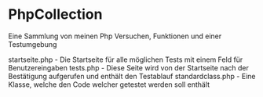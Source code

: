 # PhpCollection
Eine Sammlung von meinen Php Versuchen, Funktionen und einer Testumgebung

startseite.php - Die Startseite für alle möglichen Tests mit einem Feld für Benutzereingaben
tests.php - Diese Seite wird von der Startseite nach der Bestätigung aufgerufen und enthält den Testablauf
standardclass.php - Eine Klasse, welche den Code welcher getestet werden soll enthält
